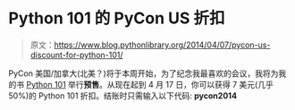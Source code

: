 # Python 101 的 PyCon US 折扣

> 原文：<https://www.blog.pythonlibrary.org/2014/04/07/pycon-us-discount-for-python-101/>

PyCon 美国/加拿大(北美？)将于本周开始，为了纪念我最喜欢的会议，我将为我的书 [Python 101](https://www.blog.pythonlibrary.org/buy-the-book/) 举行**预售**。从现在起到 4 月 17 日，你可以获得 7 美元(几乎 50%)的 Python 101 折扣。结账时只需输入以下代码: **pycon2014**